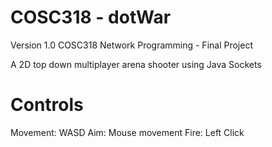 
COSC318 - dotWar
=======
Version 1.0
COSC318 Network Programming - Final Project

A 2D top down multiplayer arena shooter using Java Sockets

Controls
======
Movement: WASD
Aim: Mouse movement
Fire: Left Click


